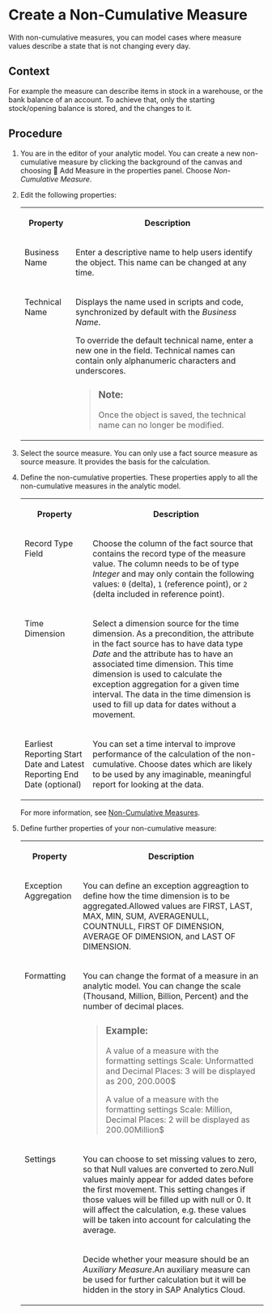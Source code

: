 <!-- loio58fcee02df8044119777cf060000aca8 -->

<link rel="stylesheet" type="text/css" href="../css/sap-icons.css"/>

# Create a Non-Cumulative Measure

With non-cumulative measures, you can model cases where measure values describe a state that is not changing every day.



## Context

For example the measure can describe items in stock in a warehouse, or the bank balance of an account. To achieve that, only the starting stock/opening balance is stored, and the changes to it.



## Procedure

1.  You are in the editor of your analytic model. You can create a new non-cumulative measure by clicking the background of the canvas and choosing <span class="FPA-icons-V3"></span> Add Measure in the properties panel. Choose *Non-Cumulative Measure*.

2.  Edit the following properties:


    <table>
    <tr>
    <th valign="top">

    Property
    
    </th>
    <th valign="top">

    Description
    
    </th>
    </tr>
    <tr>
    <td valign="top">
    
    Business Name
    
    </td>
    <td valign="top">
    
    Enter a descriptive name to help users identify the object. This name can be changed at any time.
    
    </td>
    </tr>
    <tr>
    <td valign="top">
    
    Technical Name
    
    </td>
    <td valign="top">
    
    Displays the name used in scripts and code, synchronized by default with the *Business Name*.

    To override the default technical name, enter a new one in the field. Technical names can contain only alphanumeric characters and underscores.

    > ### Note:  
    > Once the object is saved, the technical name can no longer be modified.


    
    </td>
    </tr>
    </table>
    
3.  Select the source measure. You can only use a fact source measure as source measure. It provides the basis for the calculation. 

4.  Define the non-cumulative properties. These properties apply to all the non-cumulative measures in the analytic model.


    <table>
    <tr>
    <th valign="top">

    Property
    
    </th>
    <th valign="top">

    Description
    
    </th>
    </tr>
    <tr>
    <td valign="top">
    
    Record Type Field
    
    </td>
    <td valign="top">
    
    Choose the column of the fact source that contains the record type of the measure value. The column needs to be of type *Integer* and may only contain the following values: `0` \(delta\), `1` \(reference point\), or `2` \(delta included in reference point\).
    
    </td>
    </tr>
    <tr>
    <td valign="top">
    
    Time Dimension
    
    </td>
    <td valign="top">
    
    Select a dimension source for the time dimension. As a precondition, the attribute in the fact source has to have data type *Date* and the attribute has to have an associated time dimension. This time dimension is used to calculate the exception aggregation for a given time interval. The data in the time dimension is used to fill up data for dates without a movement.
    
    </td>
    </tr>
    <tr>
    <td valign="top">
    
    Earliest Reporting Start Date and Latest Reporting End Date \(optional\)
    
    </td>
    <td valign="top">
    
    You can set a time interval to improve performance of the calculation of the non-cumulative. Choose dates which are likely to be used by any imaginable, meaningful report for looking at the data.
    
    </td>
    </tr>
    </table>
    
    For more information, see [Non-Cumulative Measures](non-cumulative-measures-5899088.md).

5.  Define further properties of your non-cumulative measure:


    <table>
    <tr>
    <th valign="top">

    Property
    
    </th>
    <th valign="top">

    Description
    
    </th>
    </tr>
    <tr>
    <td valign="top">
    
    Exception Aggregation
    
    </td>
    <td valign="top">
    
    You can define an exception aggreagtion to define how the time dimension is to be aggregated.Allowed values are FIRST, LAST, MAX, MIN, SUM, AVERAGENULL, COUNTNULL, FIRST OF DIMENSION, AVERAGE OF DIMENSION, and LAST OF DIMENSION.
    
    </td>
    </tr>
    <tr>
    <td valign="top">
    
    Formatting
    
    </td>
    <td valign="top">
    
    You can change the format of a measure in an analytic model. You can change the scale \(Thousand, Million, Billion, Percent\) and the number of decimal places.

    > ### Example:  
    > A value of a measure with the formatting settings Scale: Unformatted and Decimal Places: 3 will be displayed as 200, 200.000$
    > 
    > A value of a measure with the formatting settings Scale: Million, Decimal Places: 2 will be displayed as 200.00Million$


    
    </td>
    </tr>
    <tr>
    <td valign="top" rowspan="2">
    
    Settings
    
    </td>
    <td valign="top">
    
    You can choose to set missing values to zero, so that Null values are converted to zero.Null values mainly appear for added dates before the first movement. This setting changes if those values will be filled up with null or 0. It will affect the calculation, e.g. these values will be taken into account for calculating the average.
    
    </td>
    </tr>
    <tr>
    <td valign="top">
    
    Decide whether your measure should be an *Auxiliary Measure*.An auxiliary measure can be used for further calculation but it will be hidden in the story in SAP Analytics Cloud.
    
    </td>
    </tr>
    </table>
    

